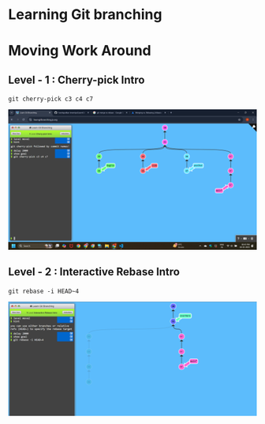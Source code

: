# Learning Git branching

# Moving Work Around

## Level - 1 : Cherry-pick Intro

```
git cherry-pick c3 c4 c7
```

![alt text](image.png)

## Level - 2 : Interactive Rebase Intro

```
git rebase -i HEAD~4
```
![alt text](image-1.png)
